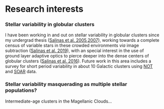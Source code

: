 # **Research interests**

### Stellar variability in globular clusters

I have been working in and out on stellar variability in globular clusters since my undergrad thesis ([Salinas et al. 2005](https://ui.adsabs.harvard.edu/abs/2005IBVS.5640....1S/abstract),[2007](https://ui.adsabs.harvard.edu/abs/2007IBVS.5744....1S/abstract)), working towards a complete census of variable stars in these crowded environments *via* image subtraction ([Salinas et al. 2019](https://ui.adsabs.harvard.edu/abs/2019AJ....157...47S/abstract)), with an special interest in the use of ground layer adaptive optics to pierce deeper into the dense centers of globular clusters ([Salinas et al. 2016](https://ui.adsabs.harvard.edu/abs/2016AJ....152...55S/abstract)). Future work in this area includes a survey for short period variability in about 10 Galactic clusters using [NOT](http://www.not.iac.es/) and [SOAR](http://www.ctio.noao.edu/soar/) data.

### Stellar variability masquerading as multiple stellar populations?

Intermediate-age clusters in the Magellanic Clouds...
